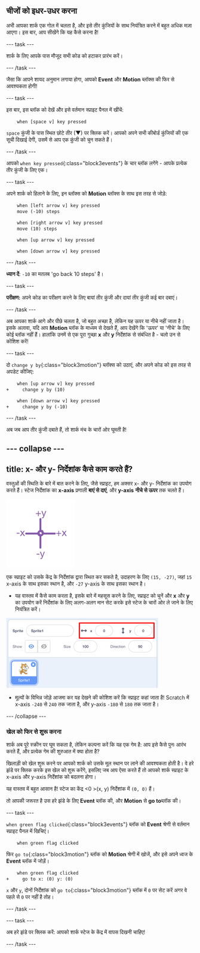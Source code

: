 ## चीजों को इधर-उधर करना

अभी आपका शार्क एक गोल में चलता है, और इसे तीर कुंजियों के साथ नियंत्रित करने में बहुत अधिक मज़ा आएगा। इस बार, आप सीखेंगे कि यह कैसे करना है!

\--- task \---

शार्क के लिए आपके पास मौजूद सभी कोड को हटाकर प्रारंभ करें।

\--- /task \---

जैसा कि आपने शायद अनुमान लगाया होगा, आपको **Event** और **Motion** ब्लॉक्स की फिर से आवश्यकता होगी!

\--- task \---

इस बार, इस ब्लॉक को देखें और इसे वर्तमान स्प्राइट पैनल में खींचें:

```blocks3
    when [space v] key pressed
```

`space` कुंजी के पास स्थित छोटे तीर (▼) पर क्लिक करें। आपको अपने सभी कीबोर्ड कुंजियों की एक सूची दिखाई देगी, उसमें से आप एक कुंजी को चुन सकते हैं।

\--- /task \---

आपको `when key pressed`{:class="block3events"} के चार ब्लॉक लगेंगे - आपके प्रत्येक तीर कुंजी के लिए एक।

\--- task \---

अपने शार्क को हिलाने के लिए, इन ब्लॉक्स को **Motion** ब्लॉक्स के साथ इस तरह से जोड़े:

```blocks3
    when [left arrow v] key pressed
    move (-10) steps
```

```blocks3
    when [right arrow v] key pressed
    move (10) steps
```

```blocks3
    when [up arrow v] key pressed
```

```blocks3
    when [down arrow v] key pressed
```

\--- /task \---

**ध्यान दें**: ` -10 ` का मतलब 'go back 10 steps' है।

\--- task \---

**परीक्षण:** अपने कोड का परीक्षण करने के लिए बायां तीर कुंजी और दायां तीर कुंजी कई बार दबाएं।

\--- /task \---

अब आपका शार्क आगे और पीछे चलता है, जो बहुत अच्छा है, लेकिन यह ऊपर या नीचे नहीं जाता है। इसके अलावा, यदि आप **Motion** ब्लॉक के माध्यम से देखते हैं, आप देखेंगे कि 'ऊपर' या 'नीचे' के लिए कोई ब्लॉक नहीं हैं। हालांकि उनमें से एक पूरा गुच्छा **x** और **y** निर्देशांक से संबंधित है - चलो उन से कोशिश करें!

\--- task \---

दो `change y by`{:class="block3motion"} ब्लॉक्स को उठाएं, और अपने कोड को इस तरह से अपडेट कीजिए:

```blocks3
    when [up arrow v] key pressed
+     change y by (10)
```

```blocks3
    when [down arrow v] key pressed
+     change y by (-10)
```

\--- /task \---

अब जब आप तीर कुंजी दबाते हैं, तो शार्क मंच के चारों ओर घूमती है!

## \--- collapse \---

## title: x- और y- निर्देशांक कैसे काम करते हैं?

वस्तुओं की स्थिति के बारे में बात करने के लिए, जैसे स्प्राइट, हम अक्सर x- और y- निर्देशांक का उपयोग करते हैं। स्टेज निर्देशांक का **x-axis** प्रणाली **बाएं से दाएं**, और **y-axis** **नीचे से ऊपर** तक चलते हैं।

![](images/moving3.png)

एक स्प्राइट को उसके केंद्र के निर्देशांक द्वारा स्थित कर सकते है, उदाहरण के लिए `(15, -27)`, जहां `15` x-axis के साथ इसका स्थान है, और `-27` y-axis के साथ इसका स्थान है।

+ यह वास्तव में कैसे काम करता है, इसके बारे में महसूस करने के लिए, स्प्राइट को चुनें और **x** और **y** का उपयोग करें निर्देशांक के लिए अलग-अलग मान सेट करके इसे स्टेज के चारों ओर ले जाने के लिए नियंत्रित करें।

![](images/xycoords.png)

+ मूल्यों के विभिन्न जोड़े आजमा कर यह देखने की कोशिश करें कि स्प्राइट कहां जाता है! Scratch में x-axis `-240` से `240` तक जाता है, और y-axis `-180` से `180` तक जाता है।

\--- /collapse \---

### खेल को फिर से शुरू करना

शार्क अब पूरे स्क्रीन पर घूम सकता है, लेकिन कल्पना करें कि यह एक गेम है: आप इसे कैसे पुनः आरंभ करते हैं, और प्रत्येक गेम की शुरुआत में क्या होता है?

खिलाड़ी को खेल शुरू करने पर आपको शार्क को उसके मूल स्थान पर लाने की आवश्यकता होती है। वे हरे झंडे पर क्लिक करके इस खेल को शुरू करेंगे, इसलिए जब आप ऐसा करते हैं तो आपको शार्क स्प्राइट के x-axis और y-axis निर्देशांक को बदलना होगा।

यह वास्तव में बहुत आसान है! स्टेज का केंद्र <0 >(x, y)</code> निर्देशांक में `(0, 0)` हैं।

तो आपकी जरूरत है उस हरे झंडे के लिए **Event** ब्लॉक की, और **Motion** से **go to**ब्लॉक की।

\--- task \---

`when green flag clicked`{:class="block3events"} ब्लॉक को **Event** श्रेणी से वर्तमान स्प्राइट पैनल में खिचिएं।

```blocks3
    when green flag clicked
```

फिर `go to`{:class="block3motion"} ब्लॉक को **Motion** श्रेणी में खोजें, और इसे अपने ध्वज के **Event** ब्लॉक में जोड़ें।

```blocks3
    when green flag clicked
+     go to x: (0) y: (0)
```

`x` और `y`, दोनों निर्देशांक को `go to`{:class="block3motion"} ब्लॉक में `0` पर सेट करें अगर वे पहले से `0` पर नहीं है तोह।

\--- /task \---

\--- task \---

अब हरे झंडे पर क्लिक करें: आपको शार्क स्टेज के केंद्र में वापस दिखनी चाहिए!

\--- /task \---